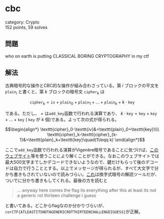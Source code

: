 # cbc
category: Crypto  
152 points, 59 solves

## 問題
who on earth is putting CLASSICAL BORING CRYPTOGRAPHY in my ctf

## 解法
古典暗号的な操作とCBC的な操作が組み合わさっている。第 $i$ ブロックの平文を $\texttt{plain}_i$ と書くと、第 $k$ ブロックの暗号文 $\texttt{cipher}_k$ は  

$$\texttt{cipher}_k=\texttt{iv}+\texttt{plain}_0+\texttt{plain}_1+\dots+\texttt{plain}_k+k\cdot\texttt{key}$$  

である。ただし、 $+$ は`add_key`函数で行われる演算であり、 $k\cdot\texttt{key}=\texttt{key}+\texttt{key}+\dots+\texttt{key}$ ( $\texttt{key}$ が $k$ 個)である。よって次の式が得られる。  

$$\begin{align*}
\texttt{cipher}_0-\texttt{iv}&=\texttt{plain}_0+\texttt{key}\\\\
\texttt{cipher}_k-\texttt{cipher}_{k-1}&=\texttt{plain}_k+\texttt{key}\quad(1\leqq k)
\end{align*}$$  

ここで`add_key`函数で行われる演算がVigenère暗号であることに気づけば、[このウェブサイト](https://www.dcode.fr/vigenere-cipher)等を使うことにより解くことができる。なおこのウェブサイトでは最大500文字までしかデコードできないようなので、鍵だけもらって後のデコードは自力で行うこととする。以上でメッセージが得られるが、すべて大文字で分かち書きもされていないので読みづらい。[これ](https://quipqiup.com/)は換字式暗号の解読ツールだが、ついでに分かち書きもしてくれる。最後の方を読むと  

> ... anyway here comes the flag its everything after this at least its not a generic rot thirteen challenge i guess  

と書いてある。どこからflagなのか分かりづらいが、`corCTF{ATLEASTITSNOTAGENERICROTTHIRTEENCHALLENGEIGUESS}`が正解。
